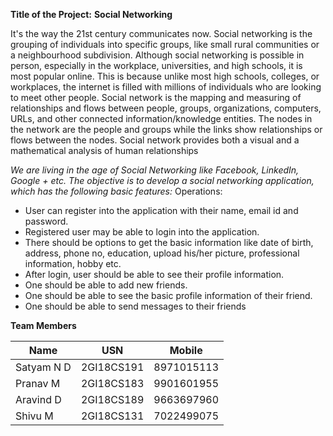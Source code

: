 **Title of the Project:** __Social Networking__
 
It's the way the 21st century communicates now. Social networking is the grouping of individuals into specific groups, like small rural communities or a neighbourhood subdivision. Although social networking is possible in person, especially in the workplace, universities, and high schools, it is most popular online. This is because unlike most high schools, colleges, or workplaces, the internet is filled with millions of individuals who are looking to meet other people. Social network is the mapping and measuring of relationships and flows between people, groups, organizations, computers, URLs, and other connected information/knowledge entities. The nodes in the network are the people and groups while the links show relationships or flows between the nodes. Social network provides both a visual and a mathematical analysis of human relationships

*We are living in the age of Social Networking like Facebook, LinkedIn, Google + etc. The objective is
to develop a social networking application, which has the following basic features:*
Operations:
* User can register into the application with their name, email id and password.
* Registered user may be able to login into the application.
* There should be options to get the basic information like date of birth, address, phone no,
education, upload his/her picture, professional information, hobby etc.
* After login, user should be able to see their profile information.
* One should be able to add new friends.
* One should be able to see the basic profile information of their friend.
* One should be able to send messages to their friends


**Team Members**


  Name | USN | Mobile |
  --- | --- | --- | 
   | Satyam N D   | 2GI18CS191 | 8971015113 | 
   | Pranav M  | 2GI18CS183 | 9901601955 | 
   | Aravind D   | 2GI18CS189 | 9663697960 | 
   | Shivu M     | 2GI18CS131 | 7022499075 | 
